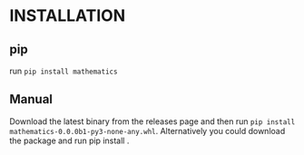 # INSTALLATION
## pip
run `pip install mathematics`
## Manual
Download the latest binary from the releases page and then run `pip install mathematics-0.0.0b1-py3-none-any.whl`.
Alternatively you could download the package and run pip install .
